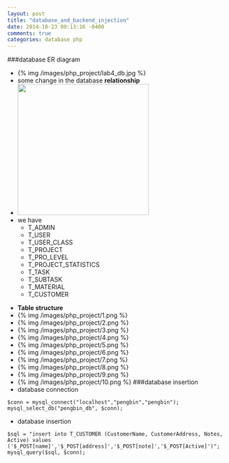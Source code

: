 ```yaml
---
layout: post
title: "database_and_backend_injection"
date: 2014-10-23 09:13:16 -0400
comments: true
categories: database php
---
```


###database ER diagram
- {% img /images/php_project/lab4_db.jpg %}
- some change in the database **relationship**
- <img src="/images/php_project/database_lingma_structure.png" style="height: 300px; width: 300px">
- we have 
	- T_ADMIN
	- T_USER
	- T_USER_CLASS
	- T_PROJECT
	- T_PRO_LEVEL
	- T_PROJECT_STATISTICS
	- T_TASK
	- T_SUBTASK
	- T_MATERIAL
	- T_CUSTOMER

<!--more-->
- **Table structure** 
- {% img /images/php_project/1.png %}
- {% img /images/php_project/2.png %}
- {% img /images/php_project/3.png %}
- {% img /images/php_project/4.png %}
- {% img /images/php_project/5.png %}
- {% img /images/php_project/6.png %}
- {% img /images/php_project/7.png %}
- {% img /images/php_project/8.png %}
- {% img /images/php_project/9.png %}
- {% img /images/php_project/10.png %}
###database insertion
- database connection
```
$conn = mysql_connect("localhost","pengbin","pengbin");
mysql_select_db("pengbin_db", $conn);
```

- database insertion
```
$sql = "insert into T_CUSTOMER (CustomerName, CustomerAddress, Notes, Active) values ('$_POST[name]','$_POST[address]','$_POST[note]','$_POST[Active]')";
mysql_query($sql, $conn);
```